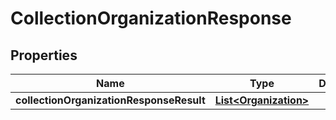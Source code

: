 # CollectionOrganizationResponse

## Properties
Name | Type | Description | Notes
------------ | ------------- | ------------- | -------------
**collectionOrganizationResponseResult** | [**List&lt;Organization&gt;**](Organization.md) |  |  [optional]
